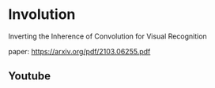 # Involution
Inverting the Inherence of Convolution for Visual Recognition

paper: https://arxiv.org/pdf/2103.06255.pdf

## Youtube

